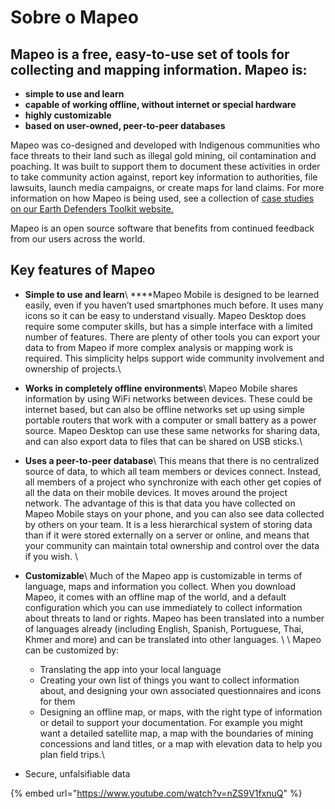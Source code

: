 # Sobre o Mapeo

## Mapeo is a free, easy-to-use set of tools for collecting and mapping information. Mapeo is:

* **simple to use and learn**
* **capable of working offline, without internet or special hardware**
* **highly customizable**
* **based on user-owned, peer-to-peer databases**

Mapeo was co-designed and developed with Indigenous communities who face threats to their land such as illegal gold mining, oil contamination and poaching. It was built to support them to document these activities in order to take community action against, report key information to authorities, file lawsuits, launch media campaigns, or create maps for land claims. For more information on how Mapeo is being used, see a collection of [case studies on our Earth Defenders Toolkit website.](https://www.earthdefenderstoolkit.com/community/)

Mapeo is an open source software that benefits from continued feedback from our users across the world.

## Ke**y features of Mapeo**

* **Simple to use and learn**\ ****Mapeo Mobile is designed to be learned easily, even if you haven’t used smartphones much before. It uses many icons so it can be easy to understand visually. Mapeo Desktop does require some computer skills, but has a simple interface with a limited number of features. There are plenty of other tools you can export your data to from Mapeo if more complex analysis or mapping work is required. This simplicity helps support wide community involvement and ownership of projects.\

* **Works in completely offline environments**\ Mapeo Mobile shares information by using WiFi networks between devices. These could be internet based, but can also be offline networks set up using simple portable routers that work with a computer or small battery as a power source. Mapeo Desktop can use these same networks for sharing data, and can also export data to files that can be shared on USB sticks.\

* **Uses a peer-to-peer database**\ This means that there is no centralized source of data, to which all team members or devices connect. Instead, all members of a project who synchronize with each other get copies of all the data on their mobile devices. It moves around the project network. The advantage of this is that data you have collected on Mapeo Mobile stays on your phone, and you can also see data collected by others on your team. It is a less hierarchical system of storing data than if it were stored externally on a server or online, and means that your community can maintain total ownership and control over the data if you wish. \

* **Customizable**\ Much of the Mapeo app is customizable in terms of language, maps and information you collect. When you download Mapeo, it comes with an offline map of the world, and a default configuration which you can use immediately to collect information about threats to land or rights. Mapeo has been translated into a number of languages already (including English, Spanish, Portuguese, Thai, Khmer and more) and can be translated into other languages. \ \ Mapeo can be customized by:
  * Translating the app into your local language
  * Creating your own list of things you want to collect information about, and designing your own associated questionnaires and icons for them
  * Designing an offline map, or maps, with the right type of information or detail to support your documentation. For example you might want a detailed satellite map, a map with the boundaries of mining concessions and land titles, or a map with elevation data to help you plan field trips.\

* Secure, unfalsifiable data

{% embed url="https://www.youtube.com/watch?v=nZS9V1fxnuQ" %}
